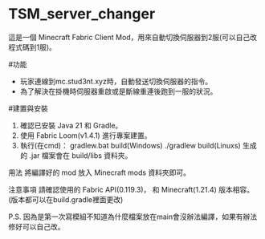 # TSM_server_changer
這是一個 Minecraft Fabric Client Mod，用來自動切換伺服器到2服(可以自己改程式碼到1服)。

#功能
- 玩家連線到mc.stud3nt.xyz時，自動發送切換伺服器的指令。
- 為了解決在掛機時伺服器重啟或是斷線重連後跑到一服的狀況。

#建置與安裝
1. 確認已安裝 Java 21 和 Gradle。
2. 使用 Fabric Loom(v1.4.1) 進行專案建置。
3. 執行(在cmd)：
   gradlew.bat build(Windows)
   ./gradlew build(Linuxs)
生成的 .jar 檔案會在 build/libs 資料夾。

用法
將編譯好的 mod 放入 Minecraft mods 資料夾即可。

注意事項
請確認使用的 Fabric API(0.119.3)， 和 Minecraft(1.21.4) 版本相容。(版本都可以在build.gradle裡面更改)

P.S. 因為是第一次寫模組不知道為什麼檔案放在main會沒辦法編譯，如果有辦法修好可以自己改。
